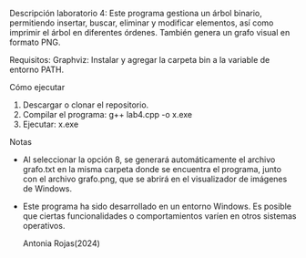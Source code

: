 Descripción laboratorio 4: 
Este programa gestiona un árbol binario, permitiendo insertar, buscar, eliminar y modificar elementos, así como imprimir el árbol en diferentes 
órdenes. También genera un grafo visual en formato PNG.

Requisitos:
Graphviz: Instalar y agregar la carpeta bin a la variable de entorno PATH.

Cómo ejecutar
 1. Descargar o clonar el repositorio.
 2. Compilar el programa:   g++ lab4.cpp -o x.exe
 3. Ejecutar:   x.exe
    
Notas
- Al seleccionar la opción 8, se generará automáticamente el archivo grafo.txt en la misma carpeta donde se encuentra el programa, junto con el archivo
grafo.png, que se abrirá en el visualizador de imágenes de Windows.

- Este programa ha sido desarrollado en un entorno Windows. Es posible que ciertas funcionalidades o comportamientos varíen en otros sistemas operativos.

  Antonia Rojas(2024)
